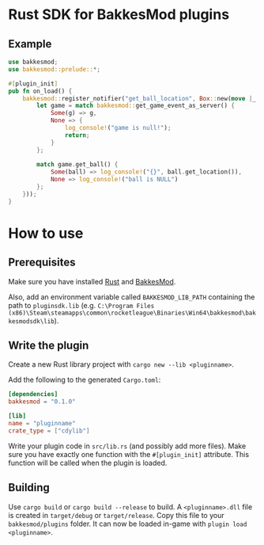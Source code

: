 # Rust SDK for BakkesMod plugins

## Example
```rust
use bakkesmod;
use bakkesmod::prelude::*;

#[plugin_init]
pub fn on_load() {
    bakkesmod::register_notifier("get_ball_location", Box::new(move |_: Vec<String>| {
        let game = match bakkesmod::get_game_event_as_server() {
            Some(g) => g,
            None => {
                log_console!("game is null!");
                return;
            }
        };
        
        match game.get_ball() {
            Some(ball) => log_console!("{}", ball.get_location()),
            None => log_console!("ball is NULL")
        };
    }));
}
```

# How to use

## Prerequisites
Make sure you have installed [Rust](https://www.rust-lang.org/tools/install) and [BakkesMod](https://bakkesmod.com).

Also, add an environment variable called `BAKKESMOD_LIB_PATH` containing the path to `pluginsdk.lib` (e.g. `C:\Program Files (x86)\Steam\steamapps\common\rocketleague\Binaries\Win64\bakkesmod\bakkesmodsdk\lib`).


## Write the plugin
Create a new Rust library project with `cargo new --lib <pluginname>`.

Add the following to the generated `Cargo.toml`:
```toml
[dependencies]
bakkesmod = "0.1.0"

[lib]
name = "pluginname"
crate_type = ["cdylib"]
```

Write your plugin code in `src/lib.rs` (and possibly add more files).
Make sure you have exactly one function with the `#[plugin_init]` attribute. This function will be called when the plugin is loaded.

## Building
Use `cargo build` or `cargo build --release` to build. A `<pluginname>.dll` file is created in `target/debug` or `target/release`.
Copy this file to your `bakkesmod/plugins` folder. It can now be loaded in-game with `plugin load <pluginname>`.